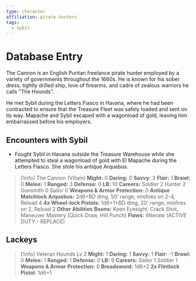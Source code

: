 ```yaml
---
type: character
affiliation: pirate hunters
tags:
  - Sybil
---
```

# Database Entry
The Cannon is an English Puritan freelance pirate hunter employed by a variety of governments throughout the 1660s.  He is known for his sober dress, tightly drilled ship, love of firearms, and cadre of zealous warriors he calls "The Hounds".

He met Sybil during the Letters Fiasco in Havana, where he had been contracted to ensure that the Treasure Fleet was safely loaded and sent on its way.  Mapache and Sybil escaped with a wagonload of gold, leaving him embarrassed before his employers.

## Encounters with Sybil
- Fought Sybil in Havana outside the Treasure Warehouse while she attempted to steal a wagonload of gold with El Mapache during the Letters Fiasco.  She stole his antique Arquebus.

> [!info] The Cannon (Villain)
> **Might:** 0 **Daring:** 0 **Savvy:** 3 **Flair:** 1
> **Brawl:** 0 **Melee:** 1 **Ranged:** 3 **Defense:** 0
> **LB:** 10 **Careers:** Soldier 2 Hunter 2 Gunsmith 0 Sailor 0
> **Weapons & Armor**
> **Protection:** 0
> **Antique Matchlock Arquebus:** 2d6+BD dmg, 50' range, misfires on 2-4, Reload 4
> **4x Wheel-lock Pistols:** 1d6+1+BD dmg, 20' range, misfires on 2, Reload 2
> **Other Abilities**
> **Boons:** Keen Eyesight, Crack Shot, Maneuver Mastery (Quick Draw, Hilt Punch)
> **Flaws:** Illiterate (ACTIVE DUTY - REPLACE)
## Lackeys
> [!info] Veteran Hounds Lv 2
> **Might:** 1 **Daring:** 1 **Savvy:** 1 **Flair:** -1
> **Brawl:** 0 **Melee:** 1 **Ranged:** 1 **Defense:** 0
> **LB:** 9 **Careers:** Sailor 1 Soldier 1
> **Weapons & Armor**
> **Protection:** 0
> **Broadsword:** 1d6+2
> **2x Flintlock Pistol:** 1d6+1
